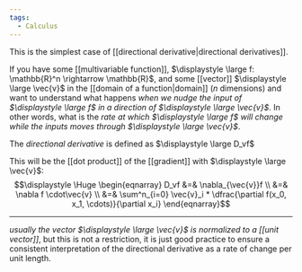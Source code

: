 ```yaml
---
tags:
  - Calculus
---
```

This is the simplest case of [[directional derivative|directional derivatives]]. 

If you have some [[multivariable function]], $\displaystyle \large f: \mathbb{R}^n \rightarrow \mathbb{R}$, and some [[vector]] $\displaystyle \large \vec{v}$ in the [[domain of a function|domain]] (*n* dimensions) and want to understand what happens *when we nudge the input of $\displaystyle \large f$ in a direction of $\displaystyle \large \vec{v}$*. In other words, what is the *rate at which $\displaystyle \large f$ will change while the inputs moves through $\displaystyle \large \vec{v}$*.

The *directional derivative* is defined as $\displaystyle \large D_vf$

This will be the [[dot product]] of the [[gradient]] with $\displaystyle \large \vec{v}$:
$$\displaystyle \Huge \begin{eqnarray} 
D_vf &=& \nabla_{\vec{v}}f \\
     &=& \nabla f \cdot\vec{v} \\
     &=& \sum^n_{i=0} \vec{v}_i * \dfrac{\partial f(x_0, x_1, \cdots)}{\partial x_i}
\end{eqnarray}$$

---

*usually the vector $\displaystyle \large \vec{v}$ is normalized to a [[unit vector]]*, but this is not a restriction, it is just good practice to ensure a consistent interpretation of the directional derivative as a rate of change per unit length.